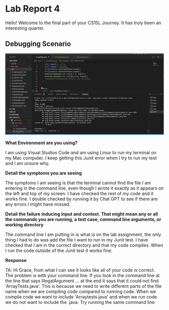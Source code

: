 #  Lab Report 4

Hello! Welcome to the final part of your CS15L Journey. It has truly been an interesting quarter.

## Debugging Scenario

![Image](Debugging.jpg.png)

**What Environment are you using?**

I am using Visual Studios Code and am using Linux to run my terminal on my Mac computer. I keep getting this Junit error when I try to run my test and I am unsure why.

**Detail the symptoms you are seeing**

The symptoms I am seeing is that the terminal cannot find the file I am entering in the command line, even though I wrote it exactly as it appears on the left and top of my screen. I have checked the rest of my code and it works fine. I double checked by running it by Chat GPT to see if there are any errors I might have missed.  

**Detail the failure inducing input and context. That might mean any or all the commands you are running, a test case, command line arguments, or working directory**

The command line I am putting in is what is on the lab assignment, the only thing I had to do was add the file I want to run in my Junit test. I have checked that I am in the correct directory and that my code compiles. When I run the code outside of the Junit test it works fine.

**Response**

TA: Hi Grace, from what I can see it looks like all of your code is correct. The problem is with your command line. If you look in the command line at the line that says IllegalArgument ... at the end it says that it could not find 'ArrayTests.java'. This is because we need to write different parts of the file name when we are compiling code compared to running code. When we compile code we want to include  'Arraytests.java' and when we run code we do not want to include the .java. Try running the same command line
